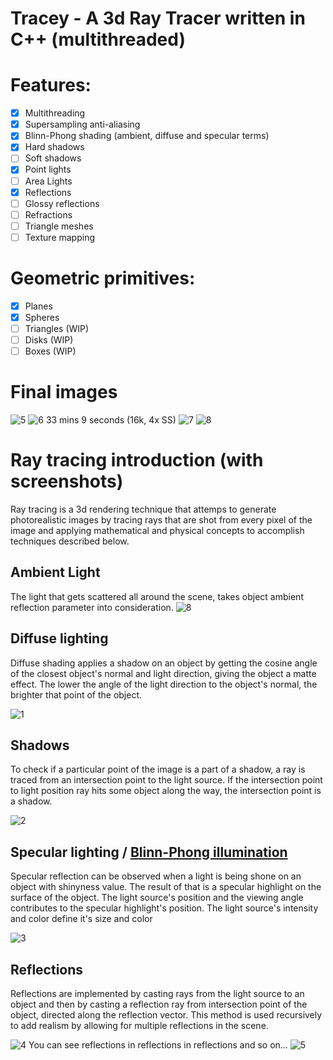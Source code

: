 # Tracey - A 3d Ray Tracer written in C++ (multithreaded)

# Features:

- [x] Multithreading
- [x] Supersampling anti-aliasing
- [x] Blinn-Phong shading (ambient, diffuse and specular terms)
- [x] Hard shadows
- [ ] Soft shadows
- [x] Point lights
- [ ] Area Lights
- [x] Reflections
- [ ] Glossy reflections
- [ ] Refractions
- [ ] Triangle meshes
- [ ] Texture mapping

# Geometric primitives:

- [x] Planes
- [x] Spheres
- [ ] Triangles (WIP)
- [ ] Disks (WIP)
- [ ] Boxes (WIP)

# Final images
![5](http://i.imgur.com/7WN9yQH.png)
![6](http://i.imgur.com/471lxiB.png)
33 mins 9 seconds (16k, 4x SS)
![7](http://i.imgur.com/4ESlhH3.png)
![8](http://i.imgur.com/h1zb8kK.png)

# Ray tracing introduction (with screenshots)
Ray tracing is a 3d rendering technique that attemps to generate photorealistic images by tracing rays that are shot from every pixel of the image and applying mathematical and physical concepts to accomplish techniques described below.

## Ambient Light
The light that gets scattered all around the scene, takes object ambient reflection parameter into consideration.
![8](http://i.imgur.com/sx3nj7D.png)

## Diffuse lighting
Diffuse shading applies a shadow on an object by getting the cosine angle of the closest object's normal and light direction, giving the object a matte effect.
The lower the angle of the light direction to the object's normal, the brighter that point of the object.

![1](http://i.imgur.com/7vzEw0m.png)

## Shadows
To check if a particular point of the image is a part of a shadow, a ray is traced from an intersection point to the light source.
If the intersection point to light position ray hits some object along the way, the intersection point is a shadow.

![2](http://i.imgur.com/xEKn7x3.png)

## Specular lighting / [Blinn-Phong illumination](https://en.wikipedia.org/wiki/Blinn%E2%80%93Phong_shading_model)
Specular reflection can be observed when a light is being shone on an object with shinyness value.
The result of that is a specular highlight on the surface of the object.
The light source's position and the viewing angle contributes to the specular highlight's position.
The light source's intensity and color define it's size and color

![3](http://i.imgur.com/F1djdgd.png)

## Reflections
Reflections are implemented by casting rays from the light source to an object and then by casting a reflection ray from intersection point of the object, directed along the reflection vector.
This method is used recursively to add realism by allowing for multiple reflections in the scene.

![4](http://i.imgur.com/UnFEBU6.png)
You can see reflections in reflections in reflections and so on...
![5](http://i.imgur.com/rIMd94R.png)

